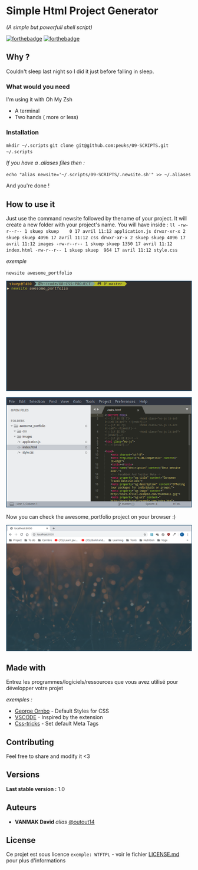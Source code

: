 # Simple Html Project Generator
_(A simple but powerfull shell script)_

[![forthebadge](http://forthebadge.com/images/badges/built-with-love.svg)](http://forthebadge.com)  [![forthebadge](http://forthebadge.com/images/badges/powered-by-electricity.svg)](http://forthebadge.com)



## Why ?

Couldn't sleep last night so I did it just before falling in sleep. 

### What would you need

I'm using it with Oh My Zsh 

- A terminal 
- Two hands ( more or less)

### Installation


``mkdir ~/.scripts``
``git clone git@github.com:peuks/09-SCRIPTS.git ~/.scripts`` 

_If you have a .aliases files then :_

``echo "alias newsite='~/.scripts/09-SCRIPTS/.newsite.sh'" >> ~/.aliases``

And you're done !

## How to use it

Just use the command newsite followed by thename of your project.
It will create a new folder with your project's name. 
You will have inside :
``ll
-rw-r--r-- 1 skuep skuep    0 17 avril 11:12 application.js
drwxr-xr-x 2 skuep skuep 4096 17 avril 11:12 css
drwxr-xr-x 2 skuep skuep 4096 17 avril 11:12 images
-rw-r--r-- 1 skuep skuep 1350 17 avril 11:12 index.html
-rw-r--r-- 1 skuep skuep  964 17 avril 11:12 style.css``


_exemple_

`newsite awesome_portfolio`        

![alt text](https://raw.githubusercontent.com/peuks/09-SCRIPTS/master/terminal.png)

![alt text](https://raw.githubusercontent.com/peuks/09-SCRIPTS/master/stt.png)

Now you can check the awesome_portfolio project on your browser :)

![alt text](https://raw.githubusercontent.com/peuks/09-SCRIPTS/master/browser.png)


## Made with

Entrez les programmes/logiciels/ressources que vous avez utilisé pour développer votre projet

_exemples :_
* [George Ornbo](https://shapeshed.com/default-styles-for-css/) - Default Styles for CSS
* [VSCODE](https://marketplace.visualstudio.com/items?itemName=sidthesloth.html5-boilerplate) - Inspired by the extension
* [Css-tricks](https://css-tricks.com/essential-meta-tags-social-media/) - Set default Meta Tags

## Contributing

Feel free to share and modify it <3 

## Versions
**Last stable version :** 1.0


## Auteurs

* **VANMAK David** _alias_ [@outout14](https://github.com/peuks)



## License

Ce projet est sous licence ``exemple: WTFTPL`` - voir le fichier [LICENSE.md](LICENSE.md) pour plus d'informations


